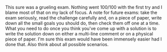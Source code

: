 This sure was a grueling exam. Nothing went 100/100 with the first try and I blame most of that on my lack of focus.
A note for future exams: take the exam seriously, read the challenge carefully and, on a piece of paper, write down all the small goals you should do, then check them off one at a time.
What you need to do once you think you've come up with a solution is to write the solution down on either a multi-line comment or on a physical piece of paper. I'm sure this exam would have been immensely easier had I done that. 
Also think about all possible scenarios.
